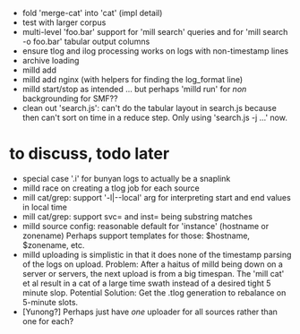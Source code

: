 - fold 'merge-cat' into 'cat' (impl detail)
- test with larger corpus
- multi-level 'foo.bar' support for 'mill search' queries and for
  'mill search -o foo.bar' tabular output columns
- ensure tlog and ilog processing works on logs with non-timestamp lines
- archive loading
- milld add
- milld add nginx (with helpers for finding the log_format line)
- milld start/stop as intended ... but perhaps 'milld run' for *non* backgrounding
  for SMF??
- clean out 'search.js': can't do the tabular layout in search.js because then
  can't sort on time in a reduce step. Only using 'search.js -j ...' now.


# to discuss, todo later

- special case '.i' for bunyan logs to actually be a snaplink
- milld race on creating a tlog job for each source
- mill cat/grep: support '-l|--local' arg for interpreting start and end values in local time
- mill cat/grep: support svc= and inst= being substring matches
- milld source config: reasonable default for 'instance' (hostname or zonename)
  Perhaps support templates for those: $hostname, $zonename, etc.
- milld uploading is simplistic in that it does none of the timestamp parsing
  of the logs on upload.
  Problem: After a haitus of milld being down on a server or servers, the next
  upload is from a big timespan. The 'mill cat' et al result in a cat of a large
  time swath instead of a desired tight 5 minute slop.
  Potential Solution: Get the .tlog generation to rebalance on 5-minute
  slots.
- [Yunong?] Perhaps just have *one* uploader for all sources rather than one
  for each?
